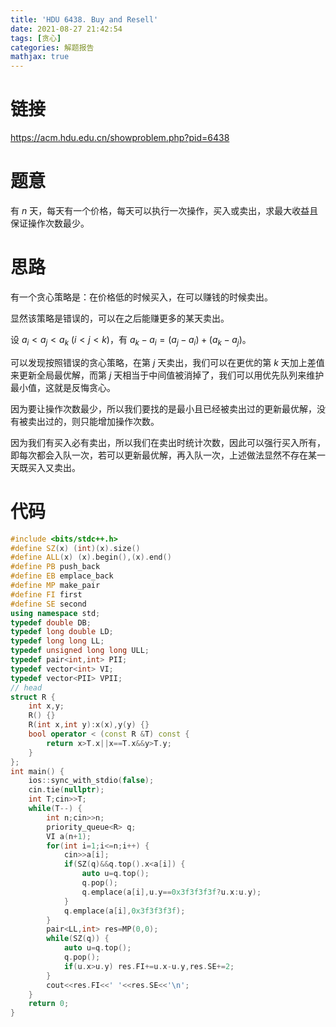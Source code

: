 ```yaml
---
title: 'HDU 6438. Buy and Resell'
date: 2021-08-27 21:42:54
tags: [贪心]
categories: 解题报告
mathjax: true
---
```


# 链接

<https://acm.hdu.edu.cn/showproblem.php?pid=6438>

# 题意


有 $n$ 天，每天有一个价格，每天可以执行一次操作，买入或卖出，求最大收益且保证操作次数最少。

<!--more-->

# 思路


有一个贪心策略是：在价格低的时候买入，在可以赚钱的时候卖出。

显然该策略是错误的，可以在之后能赚更多的某天卖出。

设 $a_i<a_j<a_k$ $(i<j<k)$，有 $a_k-a_i=(a_j-a_i)+(a_k-a_j)$。

可以发现按照错误的贪心策略，在第 $j$ 天卖出，我们可以在更优的第 $k$ 天加上差值来更新全局最优解，而第 $j$ 天相当于中间值被消掉了，我们可以用优先队列来维护最小值，这就是反悔贪心。

因为要让操作次数最少，所以我们要找的是最小且已经被卖出过的更新最优解，没有被卖出过的，则只能增加操作次数。

因为我们有买入必有卖出，所以我们在卖出时统计次数，因此可以强行买入所有，即每次都会入队一次，若可以更新最优解，再入队一次，上述做法显然不存在某一天既买入又卖出。

# 代码

```cpp
#include <bits/stdc++.h>
#define SZ(x) (int)(x).size()
#define ALL(x) (x).begin(),(x).end()
#define PB push_back
#define EB emplace_back
#define MP make_pair
#define FI first
#define SE second
using namespace std;
typedef double DB;
typedef long double LD;
typedef long long LL;
typedef unsigned long long ULL;
typedef pair<int,int> PII;
typedef vector<int> VI;
typedef vector<PII> VPII;
// head
struct R {
    int x,y;
    R() {}
    R(int x,int y):x(x),y(y) {}
    bool operator < (const R &T) const {
        return x>T.x||x==T.x&&y>T.y;
    }
};
int main() {
    ios::sync_with_stdio(false);
    cin.tie(nullptr);
    int T;cin>>T;
    while(T--) {
        int n;cin>>n;
        priority_queue<R> q;
        VI a(n+1);
        for(int i=1;i<=n;i++) {
            cin>>a[i];
            if(SZ(q)&&q.top().x<a[i]) {
                auto u=q.top();
                q.pop();
                q.emplace(a[i],u.y==0x3f3f3f3f?u.x:u.y);
            }
            q.emplace(a[i],0x3f3f3f3f);
        }
        pair<LL,int> res=MP(0,0);
        while(SZ(q)) {
            auto u=q.top();
            q.pop();
            if(u.x>u.y) res.FI+=u.x-u.y,res.SE+=2;
        }
        cout<<res.FI<<' '<<res.SE<<'\n';
    }
    return 0;
}
```